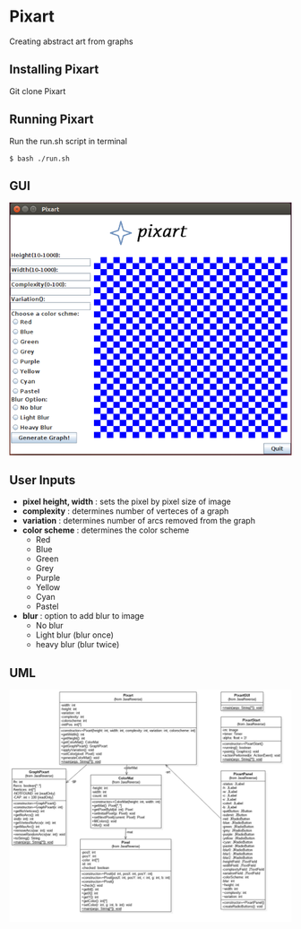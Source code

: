 # Pixart
Creating abstract art from graphs

## Installing Pixart
Git clone Pixart

## Running Pixart
Run the run.sh script in terminal 
<pre><code>$ bash ./run.sh</code></pre>

## GUI
![GUI](https://github.com/olinminions/Pixart/blob/master/images/gui.png "GUI")

## User Inputs
* **pixel height, width** : sets the pixel by pixel size of image
* **complexity** : determines number of verteces of a graph
* **variation** : determines number of arcs removed from the graph
* **color scheme** : determines the color scheme
	* Red
	* Blue
	* Green
	* Grey
	* Purple
	* Yellow
	* Cyan
	* Pastel
* **blur** : option to add blur to image
	* No blur
	* Light blur (blur once)
	* heavy blur (blur twice)

## UML
![UML](https://github.com/olinminions/Pixart/blob/master/images/UML.png "UML")

